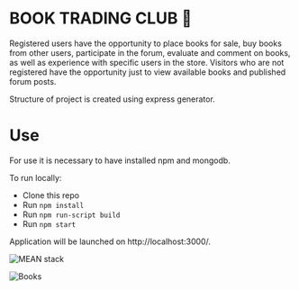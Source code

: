 # BOOK TRADING CLUB :book:

Registered users have the opportunity to place books for sale, buy books from other users, participate in the forum, evaluate and comment on books, as well as experience with specific users in the store. Visitors who are not registered have the opportunity just to 
view available books and published forum posts. 

Structure of project is created using express generator.

# Use

For use it is necessary to have installed npm and mongodb.

To run locally:

* Clone this repo
* Run `npm install`
* Run `npm run-script build`
* Run `npm start`

Application will be launched on http://localhost:3000/.

![MEAN stack](http://blog.onclickinnovations.com/wp-content/uploads/2016/12/mean.png) 

![Books](https://d30y9cdsu7xlg0.cloudfront.net/png/5020-200.png)

